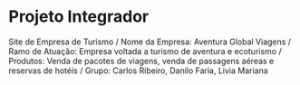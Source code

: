 # Projeto Integrador

Site de Empresa de Turismo / 
Nome da Empresa: Aventura Global Viagens /
Ramo de Atuação: Empresa voltada a turismo de aventura e ecoturismo /
Produtos: Venda de pacotes de viagens, venda de passagens aéreas e reservas de hotéis /
Grupo: Carlos Ribeiro, Danilo Faria, Livia Mariana
